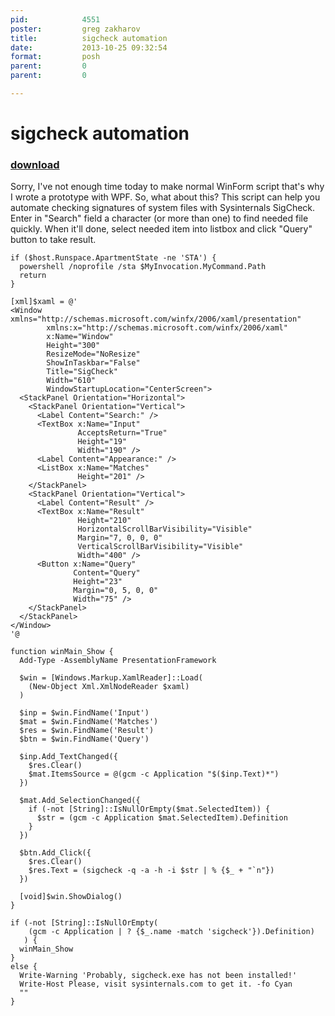 ```yaml
---
pid:            4551
poster:         greg zakharov
title:          sigcheck automation
date:           2013-10-25 09:32:54
format:         posh
parent:         0
parent:         0

---
```


# sigcheck automation

### [download](4551.ps1)

Sorry, I've not enough time today to make normal WinForm script that's why I wrote a prototype with WPF. So, what about this? This script can help you automate checking signatures of system files with Sysinternals SigCheck. Enter in "Search" field a character (or more than one) to find needed file quickly. When it'll done, select needed item into listbox and click "Query" button to take result.

```posh
if ($host.Runspace.ApartmentState -ne 'STA') {
  powershell /noprofile /sta $MyInvocation.MyCommand.Path
  return
}

[xml]$xaml = @'
<Window xmlns="http://schemas.microsoft.com/winfx/2006/xaml/presentation"
        xmlns:x="http://schemas.microsoft.com/winfx/2006/xaml"
        x:Name="Window"
        Height="300"
        ResizeMode="NoResize"
        ShowInTaskbar="False"
        Title="SigCheck"
        Width="610"
        WindowStartupLocation="CenterScreen">
  <StackPanel Orientation="Horizontal">
    <StackPanel Orientation="Vertical">
      <Label Content="Search:" />
      <TextBox x:Name="Input"
               AcceptsReturn="True"
               Height="19"
               Width="190" />
      <Label Content="Appearance:" />
      <ListBox x:Name="Matches"
               Height="201" />
    </StackPanel>
    <StackPanel Orientation="Vertical">
      <Label Content="Result" />
      <TextBox x:Name="Result"
               Height="210"
               HorizontalScrollBarVisibility="Visible"
               Margin="7, 0, 0, 0"
               VerticalScrollBarVisibility="Visible"
               Width="400" />
      <Button x:Name="Query"
              Content="Query"
              Height="23"
              Margin="0, 5, 0, 0"
              Width="75" />
    </StackPanel>
  </StackPanel>
</Window>
'@

function winMain_Show {
  Add-Type -AssemblyName PresentationFramework
  
  $win = [Windows.Markup.XamlReader]::Load(
    (New-Object Xml.XmlNodeReader $xaml)
  )
  
  $inp = $win.FindName('Input')
  $mat = $win.FindName('Matches')
  $res = $win.FindName('Result')
  $btn = $win.FindName('Query')
  
  $inp.Add_TextChanged({
    $res.Clear()
    $mat.ItemsSource = @(gcm -c Application "$($inp.Text)*")
  })
  
  $mat.Add_SelectionChanged({
    if (-not [String]::IsNullOrEmpty($mat.SelectedItem)) {
      $str = (gcm -c Application $mat.SelectedItem).Definition
    }
  })
  
  $btn.Add_Click({
    $res.Clear()
    $res.Text = (sigcheck -q -a -h -i $str | % {$_ + "`n"})
  })
  
  [void]$win.ShowDialog()
}

if (-not [String]::IsNullOrEmpty(
    (gcm -c Application | ? {$_.name -match 'sigcheck'}).Definition)
   ) {
  winMain_Show
}
else {
  Write-Warning 'Probably, sigcheck.exe has not been installed!'
  Write-Host Please, visit sysinternals.com to get it. -fo Cyan
  ""
}
```
